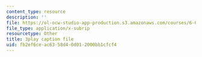 ```yaml
---
content_type: resource
description: ''
file: https://ol-ocw-studio-app-production.s3.amazonaws.com/courses/6-006-introduction-to-algorithms-fall-2011/fb2ef6ceac6358d40d012000bb1cfcf4_r5pXu1PAUkI.srt
file_type: application/x-subrip
resourcetype: Other
title: 3play caption file
uid: fb2ef6ce-ac63-58d4-0d01-2000bb1cfcf4
---
```

